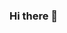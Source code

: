 ### Hi there 👋

<!--
**SuphakornHomnan/SuphakornHomnan** is a ✨ _special_ ✨ repository because its `README.md` (this file) appears on your GitHub profile.
Junior Backend Web Developer
(
React,Express.js,mongoDB
)

Here are some ideas to get you started:

- 🔭 I’m currently working on ...
- 🌱 I’m currently learning PHP,TS,Docker,Unit test
- I'm interested to learning Robot framework,Laravel framework,Django framework
- My computer language skill : JS,Python,Haskell,C++,PHP,SQL,Git,Bash command
- My framework skill : React,Express.js
- Other tools : AWS EC2,Heroku,Postman,Mongodb Compass 
- 👯 I’m looking to collaborate on interesting project ^ . ^
- 🤔 I’m looking for help with ...
- 💬 Ask me about ...
- 📫 How to reach me: supakornhomnan@gmail.com
- 😄 Pronouns: ...
- ⚡ Fun fact: ...
-->
